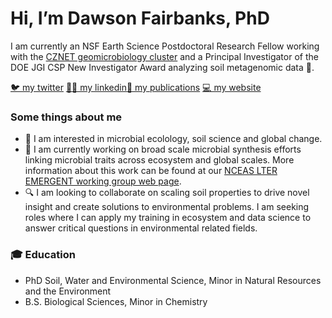 # Hi, I’m Dawson Fairbanks, PhD

I am currently an NSF Earth Science Postdoctoral Research Fellow working with the [CZNET geomicrobiology cluster](https://criticalzone.org/geomicrobiology) and a Principal Investigator of the DOE JGI CSP New Investigator Award analyzing soil metagenomic data 🧬.

[🐦 my twitter](https://twitter.com/dawsonfairbanks) [👩‍🏫 my linkedin](https://www.linkedin.com/in/dawsonfairbanks/)[📝 my publications](https://scholar.google.com/citations?user=TjtNlmcAAAAJ&hl=en&oi=ao) [💻 my website](dawsonfairbanks.com)

### Some things about me
- 👀 I am interested in microbial ecolology, soil science and global change.
- 🌱 I am currently working on broad scale microbial synthesis efforts linking microbial traits across ecosystem and global scales. More information about this work can be found at our [NCEAS LTER EMERGENT working group web page](https://lternet.edu/working-groups/ecological-metagenome-derived-reference-genomes-and-traits-emergent/).
- 🔍 I am looking to collaborate on scaling soil properties to drive novel insight and create solutions to environmental problems. I am seeking roles where I can apply my training in ecosystem and data science to answer critical questions in environmental related fields.

### 🎓 Education
* PhD Soil, Water and Environmental Science, Minor in Natural Resources and the Environment
* B.S. Biological Sciences, Minor in Chemistry

<!---
dawsonfairbanks/dawsonfairbanks is a ✨ special ✨ repository because its `README.md` (this file) appears on your GitHub profile.
You can click the Preview link to take a look at your changes.
--->
